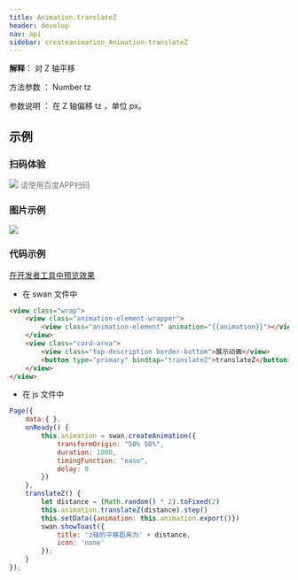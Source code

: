 ```yaml
---
title: Animation.translateZ
header: develop
nav: api
sidebar: createanimation_Animation-translateZ
---
```

 
 
**解释**： 对 Z 轴平移

 方法参数 ： Number  tz

 参数说明 ： 在 Z 轴偏移 tz ，单位 px。
## 示例

 
### 扫码体验

<div class='scan-code-container'>
    <img src="https://b.bdstatic.com/miniapp/assets/images/doc_demo/pages_setBackgroundColor.png" class="demo-qrcode-image" />
    <font color=#777 12px>请使用百度APP扫码</font>
</div>

###  图片示例  
<div class="m-doc-custom-examples">
    <div class="m-doc-custom-examples-correct">
        <img src="https://b.bdstatic.com/miniapp/images/translateZ.gif">
    </div>
    <div class="m-doc-custom-examples-correct">
        <img src=" ">
    </div>
    <div class="m-doc-custom-examples-correct">
        <img src=" ">
    </div>     
</div>

### 代码示例 


<a href="swanide://fragment/c9f670823000fa5ceae46e032693f9a11575978462387" title="在开发者工具中预览效果" target="_self">在开发者工具中预览效果</a>

* 在 swan 文件中

```html
<view class="wrap">
    <view class="animation-element-wrapper">
        <view class="animation-element" animation="{{animation}}"></view>
    </view>
    <view class="card-area">
        <view class="top-description border-bottom">展示动画</view>
        <button type="primary" bindtap="translateZ">translateZ</button>
    </view>
</view>
```
* 在 js 文件中

```js
Page({
    data:{ },
    onReady() {
        this.animation = swan.createAnimation({
            transformOrigin: "50% 50%",
            duration: 1000,
            timingFunction: "ease",
            delay: 0
        })
    },
    translateZ() {
        let distance = (Math.random() * 2).toFixed(2)
        this.animation.translateZ(distance).step()
        this.setData({animation: this.animation.export()})
        swan.showToast({
            title: 'z轴的平移距离为' + distance,
            icon: 'none'
        });
    }
});
```

